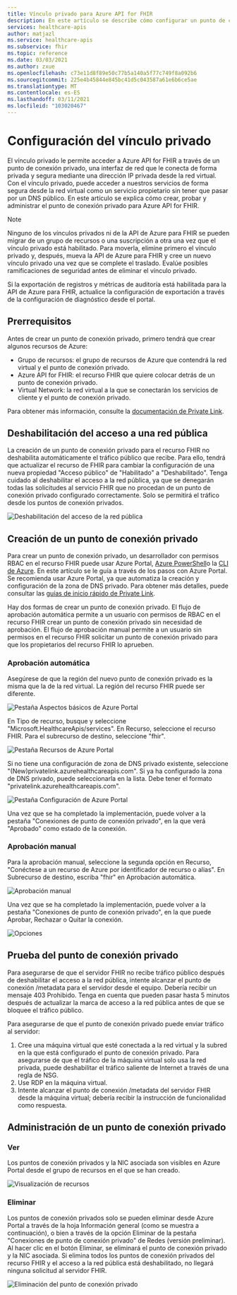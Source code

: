 ```yaml
---
title: Vínculo privado para Azure API for FHIR
description: En este artículo se describe cómo configurar un punto de conexión privado para los servicios Azure API for FHIR
services: healthcare-apis
author: matjazl
ms.service: healthcare-apis
ms.subservice: fhir
ms.topic: reference
ms.date: 03/03/2021
ms.author: zxue
ms.openlocfilehash: c73e11d8f89e50c77b5a140a5f77c749f8a092b6
ms.sourcegitcommit: 225e4b45844e845bc41d5c043587a61e6b6ce5ae
ms.translationtype: MT
ms.contentlocale: es-ES
ms.lasthandoff: 03/11/2021
ms.locfileid: "103020467"
---
```

# <a name="configure-private-link"></a>Configuración del vínculo privado

El vínculo privado le permite acceder a Azure API for FHIR a través de un punto de conexión privado, una interfaz de red que le conecta de forma privada y segura mediante una dirección IP privada desde la red virtual. Con el vínculo privado, puede acceder a nuestros servicios de forma segura desde la red virtual como un servicio propietario sin tener que pasar por un DNS público. En este artículo se explica cómo crear, probar y administrar el punto de conexión privado para Azure API for FHIR.

>[!Note]
>Ninguno de los vínculos privados ni de la API de Azure para FHIR se pueden migrar de un grupo de recursos o una suscripción a otra una vez que el vínculo privado está habilitado. Para moverla, elimine primero el vínculo privado y, después, mueva la API de Azure para FHIR y cree un nuevo vínculo privado una vez que se complete el traslado. Evalúe posibles ramificaciones de seguridad antes de eliminar el vínculo privado.
>
>Si la exportación de registros y métricas de auditoría está habilitada para la API de Azure para FHIR, actualice la configuración de exportación a través de la configuración de diagnóstico desde el portal.

## <a name="prerequisites"></a>Prerrequisitos

Antes de crear un punto de conexión privado, primero tendrá que crear algunos recursos de Azure:

- Grupo de recursos: el grupo de recursos de Azure que contendrá la red virtual y el punto de conexión privado.
- Azure API for FHIR: el recurso FHIR que quiere colocar detrás de un punto de conexión privado.
- Virtual Network: la red virtual a la que se conectarán los servicios de cliente y el punto de conexión privado.

Para obtener más información, consulte la [documentación de Private Link](../../private-link/index.yml).

## <a name="disable-public-network-access"></a>Deshabilitación del acceso a una red pública

La creación de un punto de conexión privado para el recurso FHIR no deshabilita automáticamente el tráfico público que recibe. Para ello, tendrá que actualizar el recurso de FHIR para cambiar la configuración de una nueva propiedad "Acceso público" de "Habilitado" a "Deshabilitado". Tenga cuidado al deshabilitar el acceso a la red pública, ya que se denegarán todas las solicitudes al servicio FHIR que no procedan de un punto de conexión privado configurado correctamente. Solo se permitirá el tráfico desde los puntos de conexión privados.

![Deshabilitación del acceso de la red pública](media/private-link/private-link-disable.png)

## <a name="create-private-endpoint"></a>Creación de un punto de conexión privado

Para crear un punto de conexión privado, un desarrollador con permisos RBAC en el recurso FHIR puede usar Azure Portal, [Azure PowerShell](../../private-link/create-private-endpoint-powershell.md)o la [CLI de Azure](../../private-link/create-private-endpoint-cli.md). En este artículo se le guía a través de los pasos con Azure Portal. Se recomienda usar Azure Portal, ya que automatiza la creación y configuración de la zona de DNS privado. Para obtener más detalles, puede consultar las [guías de inicio rápido de Private Link](../../private-link/create-private-endpoint-portal.md).

Hay dos formas de crear un punto de conexión privado. El flujo de aprobación automática permite a un usuario con permisos de RBAC en el recurso FHIR crear un punto de conexión privado sin necesidad de aprobación. El flujo de aprobación manual permite a un usuario sin permisos en el recurso FHIR solicitar un punto de conexión privado para que los propietarios del recurso FHIR lo aprueben.

### <a name="auto-approval"></a>Aprobación automática

Asegúrese de que la región del nuevo punto de conexión privado es la misma que la de la red virtual. La región del recurso FHIR puede ser diferente.

![Pestaña Aspectos básicos de Azure Portal](media/private-link/private-link-portal2.png)

En Tipo de recurso, busque y seleccione "Microsoft.HealthcareApis/services". En Recurso, seleccione el recurso FHIR. Para el subrecurso de destino, seleccione "fhir".

![Pestaña Recursos de Azure Portal](media/private-link/private-link-portal1.png)

Si no tiene una configuración de zona de DNS privado existente, seleccione "(New)privatelink.azurehealthcareapis.com". Si ya ha configurado la zona de DNS privado, puede seleccionarla en la lista. Debe tener el formato "privatelink.azurehealthcareapis.com".

![Pestaña Configuración de Azure Portal](media/private-link/private-link-portal3.png)

Una vez que se ha completado la implementación, puede volver a la pestaña "Conexiones de punto de conexión privado", en la que verá "Aprobado" como estado de la conexión.

### <a name="manual-approval"></a>Aprobación manual

Para la aprobación manual, seleccione la segunda opción en Recurso, "Conéctese a un recurso de Azure por identificador de recurso o alias". En Subrecurso de destino, escriba "fhir" en Aprobación automática.

![Aprobación manual](media/private-link/private-link-manual.png)

Una vez que se ha completado la implementación, puede volver a la pestaña "Conexiones de punto de conexión privado", en la que puede Aprobar, Rechazar o Quitar la conexión.

![Opciones](media/private-link/private-link-options.png)

## <a name="test-private-endpoint"></a>Prueba del punto de conexión privado

Para asegurarse de que el servidor FHIR no recibe tráfico público después de deshabilitar el acceso a la red pública, intente alcanzar el punto de conexión /metadata para el servidor desde el equipo. Debería recibir un mensaje 403 Prohibido. Tenga en cuenta que pueden pasar hasta 5 minutos después de actualizar la marca de acceso a la red pública antes de que se bloquee el tráfico público.

Para asegurarse de que el punto de conexión privado puede enviar tráfico al servidor:

1. Cree una máquina virtual que esté conectada a la red virtual y la subred en la que está configurado el punto de conexión privado. Para asegurarse de que el tráfico de la máquina virtual solo usa la red privada, puede deshabilitar el tráfico saliente de Internet a través de una regla de NSG.
2. Use RDP en la máquina virtual.
3. Intente alcanzar el punto de conexión /metadata del servidor FHIR desde la máquina virtual; debería recibir la instrucción de funcionalidad como respuesta.

## <a name="manage-private-endpoint"></a>Administración de un punto de conexión privado

### <a name="view"></a>Ver

Los puntos de conexión privados y la NIC asociada son visibles en Azure Portal desde el grupo de recursos en el que se han creado.

![Visualización de recursos](media/private-link/private-link-view.png)

### <a name="delete"></a>Eliminar

Los puntos de conexión privados solo se pueden eliminar desde Azure Portal a través de la hoja Información general (como se muestra a continuación), o bien a través de la opción Eliminar de la pestaña "Conexiones de punto de conexión privado" de Redes (versión preliminar). Al hacer clic en el botón Eliminar, se eliminará el punto de conexión privado y la NIC asociada. Si elimina todos los puntos de conexión privados del recurso FHIR y el acceso a la red pública está deshabilitado, no llegará ninguna solicitud al servidor FHIR.

![Eliminación del punto de conexión privado](media/private-link/private-link-delete.png)
